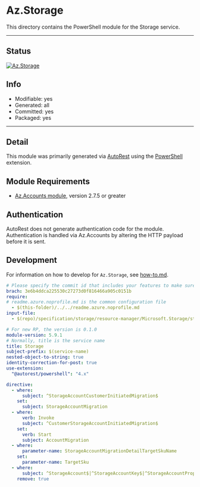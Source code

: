 <!-- region Generated -->
# Az.Storage
This directory contains the PowerShell module for the Storage service.

---
## Status
[![Az.Storage](https://img.shields.io/powershellgallery/v/Az.Storage.svg?style=flat-square&label=Az.Storage "Az.Storage")](https://www.powershellgallery.com/packages/Az.Storage/)

## Info
- Modifiable: yes
- Generated: all
- Committed: yes
- Packaged: yes

---
## Detail
This module was primarily generated via [AutoRest](https://github.com/Azure/autorest) using the [PowerShell](https://github.com/Azure/autorest.powershell) extension.

## Module Requirements
- [Az.Accounts module](https://www.powershellgallery.com/packages/Az.Accounts/), version 2.7.5 or greater

## Authentication
AutoRest does not generate authentication code for the module. Authentication is handled via Az.Accounts by altering the HTTP payload before it is sent.

## Development
For information on how to develop for `Az.Storage`, see [how-to.md](how-to.md).
<!-- endregion -->

``` yaml
# Please specify the commit id that includes your features to make sure generated codes stable.
brach: 3e6b4ddca225530c27273d0f816466a905c0151b
require:
# readme.azure.noprofile.md is the common configuration file
  - $(this-folder)/../../readme.azure.noprofile.md
input-file:
  - $(repo)/specification/storage/resource-manager/Microsoft.Storage/stable/2023-01-01/storage.json

# For new RP, the version is 0.1.0
module-version: 5.9.1
# Normally, title is the service name
title: Storage
subject-prefix: $(service-name)
nested-object-to-string: true
identity-correction-for-post: true 
use-extension: 
  "@autorest/powershell": "4.x"

directive:
  - where:  
      subject: ^StorageAccountCustomerInitiatedMigration$
    set:
      subject: StorageAccountMigration
  - where:
      verb: Invoke 
      subject: ^CustomerStorageAccountInitiatedMigration$
    set:
      verb: Start
      subject: AccountMigration
  - where:
      parameter-name: StorageAccountMigrationDetailTargetSkuName
    set:
      parameter-name: TargetSku
  - where: 
      subject: ^StorageAccount$|^StorageAccountKey$|^StorageAccountProperty$|^StorageAccountSas$|^StorageAccountServiceSas$|BlobInventoryPolicy$|^DeletedAccount$|^EncryptionScope$|^LocalUser$|^LocalUserKey$|^ManagementPolicy$|^ObjectReplicationPolicy$|^Sku$|^Usage$|^LocalUserPassword$|^AccountUserDelegationKey$|^AbortStorageAccountHierarchicalNamespaceMigration$|^HierarchicalStorageAccountNamespaceMigration$|^StorageAccountBlobRange$|^StorageAccountUserDelegationKey$|^StorageAccountNameAvailability$
    remove: true
```
